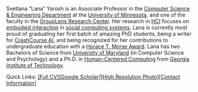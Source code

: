 Svetlana “Lana” Yarosh is an Associate Professor in the [Computer Science & Engineering Department](http://www.cs.umn.edu/index.php) at the [University of Minnesota](http://www1.umn.edu/twincities/index.html), and one of the faculty in the [GroupLens Research Center](https://grouplens.org/). Her research in [HCI](https://en.wikipedia.org/wiki/Human%E2%80%93computer_interaction) focuses on [embodied interaction](http://www.dourish.com/embodied/) in [social computing systems](https://en.wikipedia.org/wiki/Social_computing). Lana is currently most proud of graduating her first batch of amazing PhD students, being a writer for [CrashCourse AI](https://z.umn.edu/ccai), and being recognized for her contributions to undergraduate education with a [Horace T. Morse Award](https://scholarswalk.umn.edu/faculty-awards/awards-for-outstanding-contributions/morse-recipients). Lana has two Bachelors of Science from [University of Maryland](http://www.umd.edu/) (in Computer Science and Psychology) and a Ph.D. in [Human-Centered Computing](http://hcc.cc.gatech.edu/) from [Georgia Institute of Technology](http://www.gatech.edu/).

Quick Links: [[Full CV]](https://www.dropbox.com/s/xzfiaxyf6xcuu7i/yarosh-complete-cv.pdf?dl=0)[[Google Scholar]](https://scholar.google.com/citations?user=n6bjh24AAAAJ&hl=en)[[High Resolution Photo]](https://lanayarosh.com/wp-content/uploads/2017/10/Yarosh_2017.jpeg)[[Contact Information]](https://lanayarosh.github.io/#contactme)